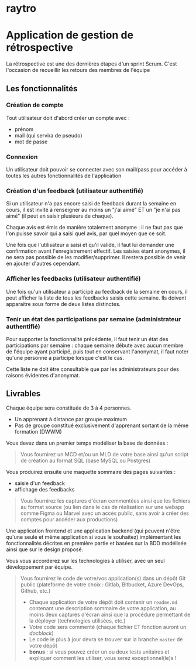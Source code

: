# raytro
# Application de gestion de rétrospective

La rétrospective est une des dernières étapes d'un sprint Scrum. C'est l'occasion de recueillir les retours des membres de l'équipe


## Les fonctionnalités


### Création de compte

Tout utilisateur doit d'abord créer un compte avec :

- prénom
- mail (qui servira de pseudo)
- mot de passe


### Connexion

Un utilisateur doit pouvoir se connecter avec son mail/pass pour accéder à toutes les autres fonctionnalités de l'application


### Création d'un feedback (utilisateur authentifié)

Si un utilisateur n'a pas encore saisi de feedback durant la semaine en cours, il est invité à renseigner au moins un "j'ai aimé" ET un "je n'ai pas aimé" (il peut en saisir plusieurs de chaque).

Chaque avis est émis de manière totalement anonyme : il ne faut pas que l'on puisse savoir qui a saisi quel avis, par quel moyen que ce soit.

Une fois que l'utilisateur a saisi et qu'il valide, il faut lui demander une confirmation avant l'enregistrement effectif. Les saisies étant anonymes, il ne sera pas possible de les modifier/supprimer. Il restera possible de venir en ajouter d'autres cependant.

### Afficher les feedbacks (utilisateur authentifié)

Une fois qu'un utilisateur a participé au feedback de la semaine en cours, il peut afficher la liste de tous les feedbacks saisis cette semaine.
Ils doivent apparaitre sous forme de deux listes distinctes.


### Tenir un état des participations par semaine (administrateur authentifié)

Pour supporter la fonctionnalité précédente, il faut tenir un état des participations par semaine : chaque semaine débute avec aucun membre de l'équipe ayant participé, puis tout en conservant l'anonymat, il faut noter qu'une personne a participé lorsque c'est le cas.

Cette liste ne doit être consultable que par les administrateurs pour des raisons évidentes d'anonymat.


## Livrables

Chaque équipe sera constituée de 3 à 4 personnes.

- Un apprenant à distance par groupe maximum
- Pas de groupe constitué exclusivement d'apprenant sortant de la même formation (DWWM)

Vous devez dans un premier temps modéliser la base de données :

> Vous fournirez un MCD et/ou un MLD de votre base ainsi qu'un script de création au format SQL (base MySQL ou Postgres)

Vous produirez ensuite une maquette sommaire des pages suivantes :

- saisie d'un feedback
- affichage des feedbacks

> Vous fournirez les captures d'écran commentées ainsi que les fichiers au format source (ou lien dans le cas de réalisation sur une webapp comme Figma ou Marvel avec un accès public, sans avoir à créer des comptes pour accéder aux productions)

Une application frontend et une application backend (qui peuvent n'être qu'une seule et même application si vous le souhaitez) implémentant les fonctionnalités décrites en première partie et basées sur la BDD modélisée ainsi que sur le design proposé.

Vous vous accorderez sur les technologies à utiliser, avec un seul développement par équipe.

> Vous fournirez le code de votre/vos application(s) dans un dépôt Git public (plateforme de votre choix : Gitlab, Bitbucket, Azure DevOps, Github, etc.)
>
> - Chaque application de votre dépôt doit contenir un `readme.md` contenant une description sommaire de votre application, au moins deux captures d'écran ainsi que la procédure permettant de la déployer (technologies utilisées, etc.)
> - Votre code sera commenté (chaque fichier ET fonction auront un *docblock*)
> - Le code le plus à jour devra se trouver sur la branche `master` de votre dépôt
> - **bonus** : si vous pouvez créer un ou deux tests unitaires et expliquer comment les utiliser, vous serez exceptionnel(le)s !


